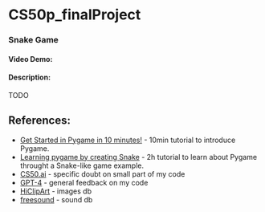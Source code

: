 # CS50p_finalProject
### Snake Game
#### Video Demo:  <URL HERE>
#### Description:
TODO

## References:
- [Get Started in Pygame in 10 minutes!](https://youtube.com/watch?v=y9VG3Pztok8) - 10min tutorial to introduce Pygame.
- [Learning pygame by creating Snake](https://youtube.com/watch?v=y9VG3Pztok8) - 2h tutorial to learn about Pygame throught a Snake-like game example.
- [CS50.ai](https://cs50.ai/chat) - specific doubt on small part of my code
- [GPT-4](https://chat.openai.com) - general feedback on my code 
- [HiClipArt](https://www.hiclipart.com) - images db 
- [freesound](https://freesound.org/) - sound db